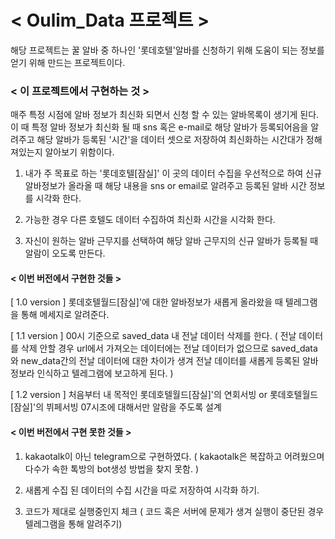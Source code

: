 
# < Oulim_Data 프로젝트 >

해당 프로젝트는 꿀 알바 중 하나인 '롯데호텔'알바를 신청하기 위해 도움이 되는 정보를 얻기 위해 만드는 프로젝트이다.


### < 이 프로젝트에서 구현하는 것 >

 매주 특정 시점에 알바 정보가 최신화 되면서 신청 할 수 있는 알바목록이
생기게 된다.
 이 때 특정 알바 정보가 최신화 될 때 sns 혹은 e-mail로 해당 알바가 등록되어음을 알려주고 해당 알바가 등록된 '시간'을 데이터 셋으로 저장하여 최신화하는 시간대가 정해져있는지 알아보기 위함이다.


1. 내가 주 목표로 하는 '롯데호텔[잠실]' 이 곳의 데이터 수집을 우선적으로 하여 신규 알바정보가 올라올 때 해당 내용을 sns or email로 알려주고 등록된 알바 시간 정보를 시각화 한다.
   
2. 가능한 경우 다른 호텔도 데이터 수집하여 최신화 시간을 시각화 한다.

3. 자신이 원하는 알바 근무지를 선택하여 해당 알바 근무지의 신규 알바가 등록될 때 알람이 오도록 만든다.



#### < 이번 버전에서 구현한 것들 >

[ 1.0 version ]
 롯데호텔월드[잠실]'에 대한 알바정보가 새롭게 올라왔을 때 텔레그램을 통해
메세지로 알려준다. 

[ 1.1 version ]
 00시 기준으로 saved_data 내 전날 데이터 삭제를 한다. 
( 전날 데이터를 삭제 안할 경우 url에서 가져오는 데이터에는 전날 데이터가 없으므로 saved_data와 new_data간의 전날 데이터에 대한 차이가 생겨 전날 데이터를 새롭게 등록된 알바정보라 인식하고 텔레그램에 보고하게 된다. )

[ 1.2 version ]
 처음부터 내 목적인 롯데호텔월드[잠실]'의 연회서빙 or 
롯데호텔월드[잠실]'의 뷔페서빙 07시조에 대해서만 알람을 주도록 설계


#### < 이번 버전에서 구현 못한 것들 >



1. kakaotalk이 아닌 telegram으로 구현하였다.
( kakaotalk은 복잡하고 어려웠으며 다수가 속한 톡방의 bot생성 방법을 찾지 못함. )

2. 새롭게 수집 된 데이터의 수집 시간을 따로 저장하여 시각화 하기. 

3. 코드가 제대로 실행중인지 체크 ( 코드 혹은 서버에 문제가 생겨 실행이 중단된 경우 텔레그램을 통해 알려주기)